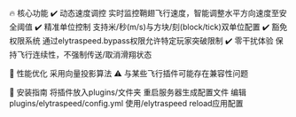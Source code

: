 🔥 核心功能​
✔️ 动态速度调控
实时监控鞘翅飞行速度，智能调整水平方向速度至安全阈值
✔️ 精准单位控制
支持米/秒(m/s)与方块/刻(block/tick)双单位配置
✔️ 豁免权限系统
通过elytraspeed.bypass权限允许特定玩家突破限制
✔️ 零干扰体验
保持飞行连续性，不强制传送/取消滑翔状态

🌟​
性能优化 采用向量投影算法
⚠️ 与某些飞行插件可能存在兼容性问题

🚀 安装指南​
将插件放入plugins/文件夹
重启服务器生成配置文件
编辑plugins/elytraspeed/config.yml
使用/elytraspeed reload应用配置
